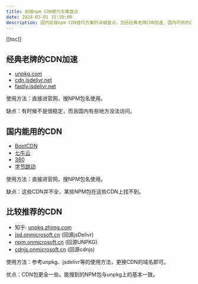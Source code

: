 ```yaml
---
title: 前端npm CDN替代方案盘点
date: 2024-02-01 15:30:00
description: 国内前端npm CDN替代方案的详细盘点，包括经典老牌CDN加速、国内可用的CDN以及比较推荐的CDN，帮助开发者更好地选择合适的CDN加速服务。
---
```


[[toc]]

## 经典老牌的CDN加速

- [unpkg.com](https://unpkg.com)
- [cdn.jsdelivr.net](https://cdn.jsdelivr.net)
- [fastly.jsdelivr.net](https://fastly.jsdelivr.net)

使用方法：直接进官网，搜NPM包名使用。

缺点：有时候不是很稳定，而且国内有些地方没法访问。

## 国内能用的CDN

- [BootCDN](https://www.bootcdn.cn)
- [七牛云](https://www.staticfile.org)
- [360](http://cdn.baomitu.com)
- [字节跳动](https://cdn.bytedance.com)

使用方法：直接进官网，搜NPM包名使用。

缺点：这些CDN并不全，某些NPM包在这些CDN上找不到。

## 比较推荐的CDN

- 知乎: [unpkg.zhimg.com](https://unpkg.zhimg.com)
- [jsd.onmicrosoft.cn](https://jsd.onmicrosoft.cn) (回源jsDelivr)
- [npm.onmicrosoft.cn](https://npm.onmicrosoft.cn) (回源UNPKG)
- [cdnjs.onmicrosoft.cn](https://cdnjs.onmicrosoft.cn) (回源cdnjs)

使用方法：参考unpkg、jsdelivr等的使用方法，更换CDN的域名即可。

优点：CDN包更全一些，能搜到的NPM包与unpkg上的基本一致。
